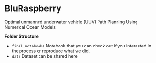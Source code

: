 # BluRaspberry
Optimal unmanned underwater vehicle (UUV) Path Planning Using Numerical Ocean Models

**Folder Structure**
* `final_notebooks` Notebook that you can check out if you interested in the process or reproduce what we did.
* `data` Dataset can be shared here.

<!--More elaborate structure for a data science project: [Here](https://cookiecutter-data-science.drivendata.org/#directory-structure) is an example of a more elaborate structure for a data science project.>

## One-line Description
We aim to develop a system that determine the optimal path for an AUV to explore biologically active regions (e.g., algal blooms).

## Collaborators

| Name                | Role                |
|---------------------|---------------------|
| Erin Linebarger     | Participant         |
| Joyce Cai           | Participant         |
| Kayla Mitchell      | Participant         |
| Christian Sarason   | Project Facilitator |

## Planning

* Initial idea: use numerical model outputs to simulate potential scenarios for the UUV
* Ideation jam board: [link](https://www.figma.com/board/mTpn6HdqrURccqMxZJdo3D/blue-raspberry?node-id=0-1&t=hRSpES27tXPrWp6H-1)
* Slack channel: #ohw25_proj_blu_raspberry
* Final presentation: Add link

## Background

## Goals
**Optimization Function for Path Planning**
- Develop an algorithm that dynamically adjusts AUV navigation points to maximize sampling efficiency of biological targets (e.g., algal blooms).
- Incorporate environmental variables such as currents, temperature, salinity, oxygen utilization, water age, and seafloor distribution.

**Integration with Robotic Control Systems**
- Build scripts to interface between Python-based optimization functions and ROS2, potential enabling direct deployment on AUV platforms.
- Ensure compatibility with Gazebo for simulation testing.

**Scalable Cloud Implementation**
- Run scripts on large oceanographic datasets in cloud environments .


## Datasets and Methodology
**AUV Control and Simulation**
- ROS2
- Gazebo

**Simulated Ocean field**
- OCIM (Ocean Circulation Inverse Model)
- ROMs

## Workflow/Roadmap

## Results/Findings

## Lessons Learned

## References

